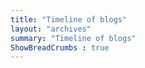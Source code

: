 ```yaml
---
title: "Timeline of blogs"
layout: "archives"
summary: "Timeline of blogs"
ShowBreadCrumbs : true
---
```

